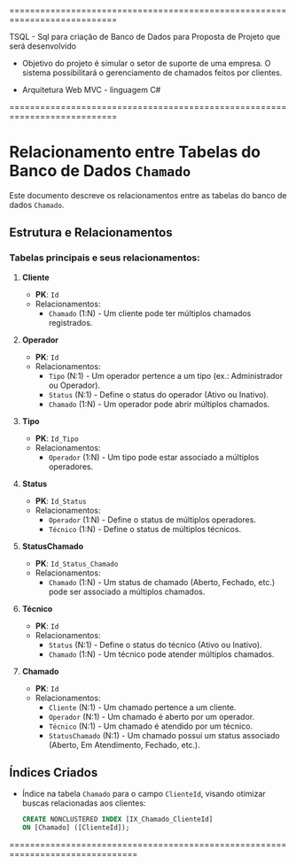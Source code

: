 ===========================================================================

TSQL - Sql para criação de Banco de Dados para Proposta de Projeto que será
desenvolvido 

- Objetivo do projeto é simular o setor de suporte de uma empresa. O sistema
possibilitará o gerenciamento de chamados feitos por clientes.

- Arquitetura Web MVC - linguagem C# 

===========================================================================

# Relacionamento entre Tabelas do Banco de Dados `Chamado`

Este documento descreve os relacionamentos entre as tabelas do banco de dados `Chamado`.

## Estrutura e Relacionamentos

### Tabelas principais e seus relacionamentos:

1. **Cliente**
   - **PK**: `Id`
   - Relacionamentos:
     - `Chamado` (1:N) - Um cliente pode ter múltiplos chamados registrados.

2. **Operador**
   - **PK**: `Id`
   - Relacionamentos:
     - `Tipo` (N:1) - Um operador pertence a um tipo (ex.: Administrador ou Operador).
     - `Status` (N:1) - Define o status do operador (Ativo ou Inativo).
     - `Chamado` (1:N) - Um operador pode abrir múltiplos chamados.

3. **Tipo**
   - **PK**: `Id_Tipo`
   - Relacionamentos:
     - `Operador` (1:N) - Um tipo pode estar associado a múltiplos operadores.

4. **Status**
   - **PK**: `Id_Status`
   - Relacionamentos:
     - `Operador` (1:N) - Define o status de múltiplos operadores.
     - `Técnico` (1:N) - Define o status de múltiplos técnicos.

5. **StatusChamado**
   - **PK**: `Id_Status_Chamado`
   - Relacionamentos:
     - `Chamado` (1:N) - Um status de chamado (Aberto, Fechado, etc.) pode ser associado a múltiplos chamados.

6. **Técnico**
   - **PK**: `Id`
   - Relacionamentos:
     - `Status` (N:1) - Define o status do técnico (Ativo ou Inativo).
     - `Chamado` (1:N) - Um técnico pode atender múltiplos chamados.

7. **Chamado**
   - **PK**: `Id`
   - Relacionamentos:
     - `Cliente` (N:1) - Um chamado pertence a um cliente.
     - `Operador` (N:1) - Um chamado é aberto por um operador.
     - `Técnico` (N:1) - Um chamado é atendido por um técnico.
     - `StatusChamado` (N:1) - Um chamado possui um status associado (Aberto, Em Atendimento, Fechado, etc.).

## Índices Criados
- Índice na tabela `Chamado` para o campo `ClienteId`, visando otimizar buscas relacionadas aos clientes:
  ```sql
  CREATE NONCLUSTERED INDEX [IX_Chamado_ClienteId]
  ON [Chamado] ([ClienteId]);

===============================================================================


